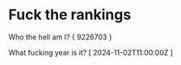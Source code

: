 # Fuck the rankings

Who the hell am I?
{ 9226703 }

What fucking year is it?
[ 2024-11-02T11:00:00Z ]
